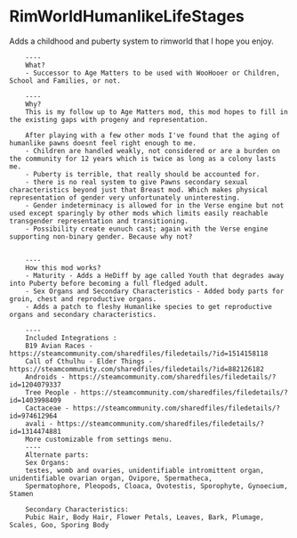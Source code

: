 # RimWorldHumanlikeLifeStages

Adds a childhood and puberty system to rimworld that I hope you enjoy.


		----
		What?
		- Successor to Age Matters to be used with WooHooer or Children, School and Families, or not.
		
		----
		Why?
		This is my follow up to Age Matters mod, this mod hopes to fill in the existing gaps with progeny and representation. 

		After playing with a few other mods I've found that the aging of humanlike pawns doesnt feel right enough to me.
		- Children are handled weakly, not considered or are a burden on the community for 12 years which is twice as long as a colony lasts me.
		- Puberty is terrible, that really should be accounted for.
		- there is no real system to give Pawns secondary sexual characteristics beyond just that Breast mod. Which makes physical representation of gender very unfortunately uninteresting.
		- Gender indeterminacy is allowed for in the Verse engine but not used except sparingly by other mods which limits easily reachable transgender representation and transitioning.
		- Possibility create eunuch cast; again with the Verse engine supporting non-binary gender. Because why not?


		----
		How this mod works?
		- Maturity - Adds a HeDiff by age called Youth that degrades away into Puberty before becoming a full fledged adult.
		- Sex Organs and Secondary Characteristics - Added body parts for groin, chest and reproductive organs.
		- Adds a patch to fleshy Humanlike species to get reproductive organs and secondary characteristics.

		----
		Included Integrations :
		B19 Avian Races - https://steamcommunity.com/sharedfiles/filedetails/?id=1514158118
		Call of Cthulhu - Elder Things - https://steamcommunity.com/sharedfiles/filedetails/?id=882126182
		Androids - https://steamcommunity.com/sharedfiles/filedetails/?id=1204079337
		Tree People - https://steamcommunity.com/sharedfiles/filedetails/?id=1403998409
		Cactaceae - https://steamcommunity.com/sharedfiles/filedetails/?id=974612964
		avali - https://steamcommunity.com/sharedfiles/filedetails/?id=1314474881
		More customizable from settings menu.
		----
		Alternate parts:
		Sex Organs:
		testes, womb and ovaries, unidentifiable intromittent organ, unidentifiable ovarian organ, Ovipore, Spermatheca,
		Spermatophore, Pleopods, Cloaca, Ovotestis, Sporophyte, Gynoecium, Stamen

		Secondary Characteristics:
		Pubic Hair, Body Hair, Flower Petals, Leaves, Bark, Plumage, Scales, Goo, Sporing Body
